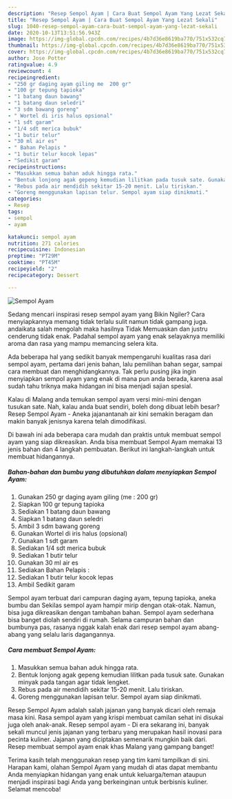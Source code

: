 ```yaml
---
description: "Resep Sempol Ayam | Cara Buat Sempol Ayam Yang Lezat Sekali"
title: "Resep Sempol Ayam | Cara Buat Sempol Ayam Yang Lezat Sekali"
slug: 1040-resep-sempol-ayam-cara-buat-sempol-ayam-yang-lezat-sekali
date: 2020-10-13T13:51:56.943Z
image: https://img-global.cpcdn.com/recipes/4b7d36e8619ba770/751x532cq70/sempol-ayam-foto-resep-utama.jpg
thumbnail: https://img-global.cpcdn.com/recipes/4b7d36e8619ba770/751x532cq70/sempol-ayam-foto-resep-utama.jpg
cover: https://img-global.cpcdn.com/recipes/4b7d36e8619ba770/751x532cq70/sempol-ayam-foto-resep-utama.jpg
author: Jose Potter
ratingvalue: 4.9
reviewcount: 4
recipeingredient:
- "250 gr daging ayam giling me  200 gr"
- "100 gr tepung tapioka"
- "1 batang daun bawang"
- "1 batang daun seledri"
- "3 sdm bawang goreng"
- " Wortel di iris halus opsional"
- "1 sdt garam"
- "1/4 sdt merica bubuk"
- "1 butir telur"
- "30 ml air es"
- " Bahan Pelapis "
- "1 butir telur kocok lepas"
- "Sedikit garam"
recipeinstructions:
- "Masukkan semua bahan aduk hingga rata."
- "Bentuk lonjong agak gepeng kemudian lilitkan pada tusuk sate. Gunakan minyak pada tangan agar tidak lengket."
- "Rebus pada air mendidih sekitar 15-20 menit. Lalu tiriskan."
- "Goreng menggunakan lapisan telur. Sempol ayam siap dinikmati."
categories:
- Resep
tags:
- sempol
- ayam

katakunci: sempol ayam 
nutrition: 271 calories
recipecuisine: Indonesian
preptime: "PT29M"
cooktime: "PT45M"
recipeyield: "2"
recipecategory: Dessert

---
```



![Sempol Ayam](https://img-global.cpcdn.com/recipes/4b7d36e8619ba770/751x532cq70/sempol-ayam-foto-resep-utama.jpg)

Sedang mencari inspirasi resep sempol ayam yang Bikin Ngiler? Cara menyiapkannya memang tidak terlalu sulit namun tidak gampang juga. andaikata salah mengolah maka hasilnya Tidak Memuaskan dan justru cenderung tidak enak. Padahal sempol ayam yang enak selayaknya memiliki aroma dan rasa yang mampu memancing selera kita.

Ada beberapa hal yang sedikit banyak mempengaruhi kualitas rasa dari sempol ayam, pertama dari jenis bahan, lalu pemilihan bahan segar, sampai cara membuat dan menghidangkannya. Tak perlu pusing jika ingin menyiapkan sempol ayam yang enak di mana pun anda berada, karena asal sudah tahu triknya maka hidangan ini bisa menjadi sajian spesial.

Kalau di Malang anda temukan sempol ayam versi mini-mini dengan tusukan sate. Nah, kalau anda buat sendiri, boleh dong dibuat lebih besar? Resep Sempol Ayam - Aneka jajanantanah air kini semakin beragam dan makin banyak jenisnya karena telah dimodifikasi.


Di bawah ini ada beberapa cara mudah dan praktis untuk membuat sempol ayam yang siap dikreasikan. Anda bisa membuat Sempol Ayam memakai 13 jenis bahan dan 4 langkah pembuatan. Berikut ini langkah-langkah untuk membuat hidangannya.

<!--inarticleads1-->

##### Bahan-bahan dan bumbu yang dibutuhkan dalam menyiapkan Sempol Ayam:

1. Gunakan 250 gr daging ayam giling (me : 200 gr)
1. Siapkan 100 gr tepung tapioka
1. Sediakan 1 batang daun bawang
1. Siapkan 1 batang daun seledri
1. Ambil 3 sdm bawang goreng
1. Gunakan  Wortel di iris halus (opsional)
1. Gunakan 1 sdt garam
1. Sediakan 1/4 sdt merica bubuk
1. Sediakan 1 butir telur
1. Gunakan 30 ml air es
1. Sediakan  Bahan Pelapis :
1. Sediakan 1 butir telur kocok lepas
1. Ambil Sedikit garam


Sempol ayam terbuat dari campuran daging ayam, tepung tapioka, aneka bumbu dan Sekilas sempol ayam hampir mirip dengan otak-otak. Namun, bisa juga dikreasikan dengan tambahan bahan. Sempol ayam sederhana bisa banget diolah sendiri di rumah. Selama campuran bahan dan bumbunya pas, rasanya nggak kalah enak dari resep sempol ayam abang-abang yang selalu laris dagangannya. 

<!--inarticleads2-->

##### Cara membuat Sempol Ayam:

1. Masukkan semua bahan aduk hingga rata.
1. Bentuk lonjong agak gepeng kemudian lilitkan pada tusuk sate. Gunakan minyak pada tangan agar tidak lengket.
1. Rebus pada air mendidih sekitar 15-20 menit. Lalu tiriskan.
1. Goreng menggunakan lapisan telur. Sempol ayam siap dinikmati.


Resep Sempol Ayam adalah salah jajanan yang banyak dicari oleh remaja masa kini. Rasa sempol ayam yang krispi membuat camilan sehat ini disukai juga oleh anak-anak. Resep sempol ayam - Di era sekarang ini, banyak sekali muncul jenis jajanan yang terbaru yang merupakan hasil inovasi para pecinta kuliner. Jajanan yang diciptakan semenarik mungkin baik dari. Resep membuat sempol ayam enak khas Malang yang gampang banget! 

Terima kasih telah menggunakan resep yang tim kami tampilkan di sini. Harapan kami, olahan Sempol Ayam yang mudah di atas dapat membantu Anda menyiapkan hidangan yang enak untuk keluarga/teman ataupun menjadi inspirasi bagi Anda yang berkeinginan untuk berbisnis kuliner. Selamat mencoba!

